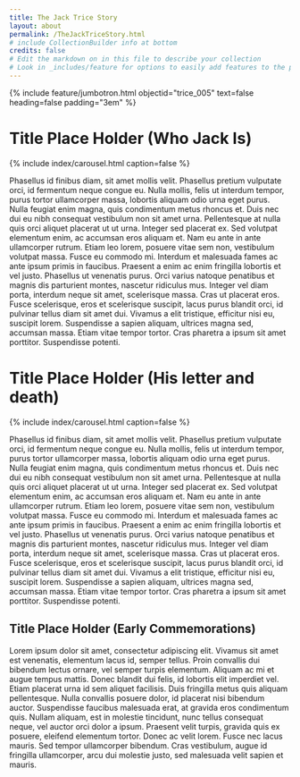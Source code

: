 ```yaml
---
title: The Jack Trice Story
layout: about
permalink: /TheJackTriceStory.html
# include CollectionBuilder info at bottom
credits: false
# Edit the markdown on in this file to describe your collection
# Look in _includes/feature for options to easily add features to the page
---
```


{% include feature/jumbotron.html objectid="trice_005" text=false heading=false padding="3em" %}

# Title Place Holder (Who Jack Is)

<div class="row pt-3">
<div class="col-md-6" markdown="1">

{% include index/carousel.html caption=false %}

</div>
<div class="col-md-6" markdown="1">

Phasellus id finibus diam, sit amet mollis velit. Phasellus pretium vulputate orci, id fermentum neque congue eu. Nulla mollis, felis ut interdum tempor, purus tortor ullamcorper massa, lobortis aliquam odio urna eget purus. Nulla feugiat enim magna, quis condimentum metus rhoncus et. Duis nec dui eu nibh consequat vestibulum non sit amet urna. Pellentesque at nulla quis orci aliquet placerat ut ut urna. Integer sed placerat ex. Sed volutpat elementum enim, ac accumsan eros aliquam et. Nam eu ante in ante ullamcorper rutrum. Etiam leo lorem, posuere vitae sem non, vestibulum volutpat massa. Fusce eu commodo mi. Interdum et malesuada fames ac ante ipsum primis in faucibus. Praesent a enim ac enim fringilla lobortis et vel justo. Phasellus ut venenatis purus. Orci varius natoque penatibus et magnis dis parturient montes, nascetur ridiculus mus. Integer vel diam porta, interdum neque sit amet, scelerisque massa. Cras ut placerat eros. Fusce scelerisque, eros et scelerisque suscipit, lacus purus blandit orci, id pulvinar tellus diam sit amet dui. Vivamus a elit tristique, efficitur nisi eu, suscipit lorem. Suspendisse a sapien aliquam, ultrices magna sed, accumsan massa. Etiam vitae tempor tortor. Cras pharetra a ipsum sit amet porttitor. Suspendisse potenti.

</div>
</div>

# Title Place Holder (His letter and death)

<div class="row pt-3">
<div class="col-md-6" markdown="1">

{% include index/carousel.html caption=false %}

</div>
<div class="col-md-6" markdown="1">

Phasellus id finibus diam, sit amet mollis velit. Phasellus pretium vulputate orci, id fermentum neque congue eu. Nulla mollis, felis ut interdum tempor, purus tortor ullamcorper massa, lobortis aliquam odio urna eget purus. Nulla feugiat enim magna, quis condimentum metus rhoncus et. Duis nec dui eu nibh consequat vestibulum non sit amet urna. Pellentesque at nulla quis orci aliquet placerat ut ut urna. Integer sed placerat ex. Sed volutpat elementum enim, ac accumsan eros aliquam et. Nam eu ante in ante ullamcorper rutrum. Etiam leo lorem, posuere vitae sem non, vestibulum volutpat massa. Fusce eu commodo mi. Interdum et malesuada fames ac ante ipsum primis in faucibus. Praesent a enim ac enim fringilla lobortis et vel justo. Phasellus ut venenatis purus. Orci varius natoque penatibus et magnis dis parturient montes, nascetur ridiculus mus. Integer vel diam porta, interdum neque sit amet, scelerisque massa. Cras ut placerat eros. Fusce scelerisque, eros et scelerisque suscipit, lacus purus blandit orci, id pulvinar tellus diam sit amet dui. Vivamus a elit tristique, efficitur nisi eu, suscipit lorem. Suspendisse a sapien aliquam, ultrices magna sed, accumsan massa. Etiam vitae tempor tortor. Cras pharetra a ipsum sit amet porttitor. Suspendisse potenti.

</div>
</div>



## Title Place Holder (Early Commemorations) 

Lorem ipsum dolor sit amet, consectetur adipiscing elit. Vivamus sit amet est venenatis, elementum lacus id, semper tellus. Proin convallis dui bibendum lectus ornare, vel semper turpis elementum. Aliquam ac mi et augue tempus mattis. Donec blandit dui felis, id lobortis elit imperdiet vel. Etiam placerat urna id sem aliquet facilisis. Duis fringilla metus quis aliquam pellentesque. Nulla convallis posuere dolor, id placerat nisi bibendum auctor. Suspendisse faucibus malesuada erat, at gravida eros condimentum quis. Nullam aliquam, est in molestie tincidunt, nunc tellus consequat neque, vel auctor orci dolor a ipsum. Praesent velit turpis, gravida quis ex posuere, eleifend elementum tortor. Donec ac velit lorem. Fusce nec lacus mauris. Sed tempor ullamcorper bibendum. Cras vestibulum, augue id fringilla ullamcorper, arcu dui molestie justo, sed malesuada velit sapien et mauris.
